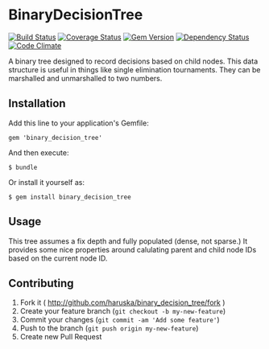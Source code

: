 # BinaryDecisionTree

[![Build Status](https://travis-ci.org/haruska/binary_decision_tree.svg?branch=master)](https://travis-ci.org/haruska/binary_decision_tree)
[![Coverage Status](https://coveralls.io/repos/haruska/binary_decision_tree/badge.png?branch=master)](https://coveralls.io/r/haruska/binary_decision_tree?branch=master)
[![Gem Version](https://badge.fury.io/rb/binary_decision_tree.svg)](http://badge.fury.io/rb/binary_decision_tree)
[![Dependency Status](https://gemnasium.com/haruska/binary_decision_tree.svg)](https://gemnasium.com/haruska/binary_decision_tree)
[![Code Climate](https://codeclimate.com/github/haruska/binary_decision_tree.png)](https://codeclimate.com/github/haruska/binary_decision_tree)

A binary tree designed to record decisions based on child nodes. This data structure is useful
in things like single elimination tournaments. They can be marshalled and unmarshalled to two
numbers.

## Installation

Add this line to your application's Gemfile:

    gem 'binary_decision_tree'

And then execute:

    $ bundle

Or install it yourself as:

    $ gem install binary_decision_tree

## Usage

This tree assumes a fix depth and fully populated (dense, not sparse.) It provides some nice
properties around calulating parent and child node IDs based on the current node ID.

## Contributing

1. Fork it ( http://github.com/haruska/binary_decision_tree/fork )
2. Create your feature branch (`git checkout -b my-new-feature`)
3. Commit your changes (`git commit -am 'Add some feature'`)
4. Push to the branch (`git push origin my-new-feature`)
5. Create new Pull Request

